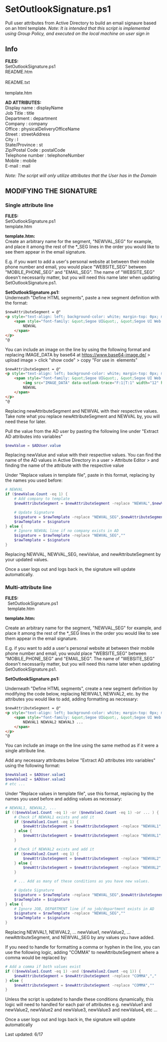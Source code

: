 
# SetOutlookSignature.ps1

Pull user attributes from Active Directory to build an email signaure based on an html template.
*Note: It is intended that this script is implemented using Group Policy, and executed on the local machine on user sign in*

## Info

**FILES:** <br>
SetOutlookSignature.ps1  <br>
README.htm            <br>   
README.txt  <br>             
template.htm <br>                    

**AD ATTRIBUTES:** <br>
Display name      : displayName <br>
Job Title         : title <br>
Department        : department <br>
Company           : company <br>
Office            : physicalDeliveryOfficeName <br>
Street            : streetAddress <br>
City              : l <br>
State/Province    : st <br>
Zip/Postal Code   : postalCode      
Telephone number  : telephoneNumber <br>
Mobile            : mobile <br>
E-mail            : mail

*Note: The script will only utilize attributes that the User has in the Domain*
## MODIFYING THE SIGNATURE
### Single attribute line

**FILES:** <br>
SetOutlookSignature.ps1 <br>
template.htm  

**template.htm:** <br>
Create an arbitrary name for the segment, "NEWVAL_SEG" for example,   
and place it among the rest of the *_SEG lines in the order you would
like to see them appear in the email signature.

E.g. if you want to add a user's personal website at between their mobile
phone number and email, you would place "WEBSITE_SEG" between "MOBILE_PHONE_SEG"
and "EMAIL_SEG". The name of "WEBSITE_SEG" doesn't necessarily matter, but you will
need this name later when updating SetOutlookSignature.ps1.

**SetOutlookSignature.ps1:** <br>
Underneath "Define HTML segments", paste a new segment definition with the format:
```html
$newAttributeSegment = @"
<p style="text-align: left; background-color: white; margin-top: 0px; margin-bottom: 3pt;">
	<span style="font-family: &quot;Segoe UI&quot;, &quot;Segoe UI Web (West European)&quot;, &quot;Segoe UI&quot;, -apple-system, BlinkMacSystemFont, Roboto, &quot;Helvetica Neue&quot;, sans-serif; font-size: 9pt; color: rgb(53, 123, 20);">
		NEWVAL
	</span>
</p>
"@
```

You can include an image on the line by using the following format and replacing IMAGE_DATA by base64 at 
https://www.base64-image.de/ > upload image > click "show code" > copy "For use in <img> elements"
```html
$newAttributeSegment = @"
<p style="text-align: left; background-color: white; margin-top: 0px; margin-bottom: 3pt;">
	<span style="font-family: &quot;Segoe UI&quot;, &quot;Segoe UI Web (West European)&quot;, &quot;Segoe UI&quot;, -apple-system, BlinkMacSystemFont, Roboto, &quot;Helvetica Neue&quot;, sans-serif; font-size: 9pt; color: rgb(53, 123, 20);">
		<img src="IMAGE_DATA" data-outlook-trace="F:1|T:1" width="12" height="12" style="width: 9.72pt; height: 9.72pt; min-width: auto; min-height: auto; margin: 0px; vertical-align: top;">
		NEWVAL
	</span>
</p>
"@
```

Replacing newAttributeSegment and NEWVAL with their respective values. 
Take note what you replace newAttributeSegment and NEWVAL by, you will need these for later.

Pull the value from the AD user by pasting the following line under "Extract AD attributes into variables"

```ps1
$newValue = $ADUser.value
```

Replacing newValue and value with their respective values. You can find the name of the AD values in 
Active Directory in a user > Attribute Editor > and finding the name of the attribute with the respective value

Under "Replace values in template file", paste in this format, replacing by the names you used before:
```ps1
# NEWVAL
if ($newValue.Count -eq 1) {
	# Add company to template
	$newAttributeSegment = $newAttributeSegment -replace "NEWVAL",$newValue

	# Update Signature
	$signature = $rawTemplate -replace "NEWVAL_SEG",$newAttributeSegment
	$rawTemplate = $signature
} else {
	# Ignore NEWVAL line if no company exists in AD
	$signature = $rawTemplate -replace "NEWVAL_SEG",""
	$rawTemplate = $signature
}
```

Replacing NEWVAL, NEWVAL_SEG, newValue, and newAttributeSegment by your updated values.

Once a user logs out and logs back in, the signature will update automatically.

### Multi-attribute line

**FILES:** <br>
&nbsp;&nbsp;SetOutlookSignature.ps1 <br>
&nbsp;&nbsp;template.htm <br>

**template.htm:** <br>

Create an arbitrary name for the segment, "NEWVAL_SEG" for example,
and place it among the rest of the *_SEG lines in the order you would
like to see them appear in the email signature.

E.g. if you want to add a user's personal website at between their mobile
phone number and email, you would place "WEBSITE_SEG" between "MOBILE_PHONE_SEG"
and "EMAIL_SEG". The name of "WEBSITE_SEG" doesn't necessarily matter, but you will
need this name later when updating SetOutlookSignature.ps1.

**SetOutlookSignature.ps1:** <br>

Underneath "Define HTML segments", create a new segment definition by modifying the code below,
replacing NEWVAL1, NEWVAL2, etc. by the attributes you would like to add, adding formatting as necessary:
```html
$newAttributeSegment = @"
<p style="text-align: left; background-color: white; margin-top: 0px; margin-bottom: 3pt;">
	<span style="font-family: &quot;Segoe UI&quot;, &quot;Segoe UI Web (West European)&quot;, &quot;Segoe UI&quot;, -apple-system, BlinkMacSystemFont, Roboto, &quot;Helvetica Neue&quot;, sans-serif; font-size: 9pt; color: rgb(53, 123, 20);">
		NEWVAL1 NEWVAL2 NEWVAL3 ...
	</span>
</p>
"@
```

You can include an image on the line using the same method as if it were a single attribute line. 

Add any necessary attributes below "Extract AD attributes into variables" using the following format:

```ps1
$newValue1 = $ADUser.value1
$newValue2 = $ADUser.value2
# etc ...
```

Under "Replace values in template file", use this format, replacing by the names you used before and adding 
values as necessary:
```ps1
# NEWVAL1, NEWVAL2, ...
if (($newValue1.Count -eq 1) -or ($newValue2.Count -eq 1) -or ... ) {
	# Check if NEWVAL1 exists and add it
	if ($newValue1.Count -eq 1) {
		$newAttributeSegment = $newAttributeSegment -replace "NEWVAL1",$newval1
	} else {
		$newAttributeSegment = $newAttributeSegment -replace "NEWVAL1",""
	}

	# Check if NEWVAL2 exists and add it
	if ($newValue2.Count -eq 1) {
		$newAttributeSegment = $newAttributeSegment -replace "NEWVAL2",$newval2
	} else {
		$newAttributeSegment = $newAttributeSegment -replace "NEWVAL2",""
	}

	# ... Add as many of these conditions as you have new values. 

	# Update Signature
	$signature = $rawTemplate -replace "NEWVAL_SEG",$newAttributeSegment
	$rawTemplate = $signature
} else {
	# Ignore JOB, DEPARTMENT line if no job/department exists in AD
	$signature = $rawTemplate -replace "NEWVAL_SEG",""
	$rawTemplate = $signature
}
```
Replacing NEWVAL1, NEWVAL2, ... newValue1, newValue2, ... newAttributeSegment, and NEWVAL_SEG 
by any values you have added.

If you need to handle for formatting a comma or hyphen in the line, you can use the following logic,
adding "COMMA" to newAttributeSegment where a comma would be replaced by:
```ps1
# Add a comma if both values exist
if (($newValue1.Count -eq 1) -and ($newValue2.Count -eq 1)) {
	$newAttributeSegment = $newAttributeSegment -replace "COMMA",","
} else {
	$newAttributeSegment = $newAttributeSegment -replace "COMMA",""
}
```
Unless the script is updated to handle these conditions dynamically, this logic will
need to handled for each pair of attributes 
e.g. newValue1 and newValue2, newValue2 and newValue3, newValue3 and newValue4, etc ...

Once a user logs out and logs back in, the signature will update automatically

Last updated: 6/17

